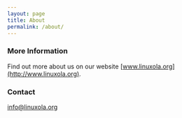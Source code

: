 ```yaml
---
layout: page
title: About
permalink: /about/
---
```


### More Information

Find out more about us on our website [www.linuxola.org](http://www.linuxola.org).

### Contact

[info@linuxola.org](mailto:info@linuxola.org)
